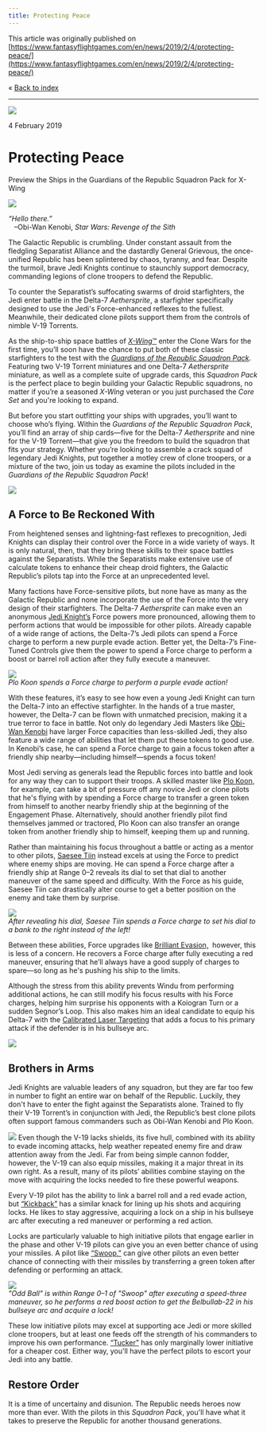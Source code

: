 ```yaml
---
title: Protecting Peace
---
```


This article was originally published on [https://www.fantasyflightgames.com/en/news/2019/2/4/protecting-peace/](https://www.fantasyflightgames.com/en/news/2019/2/4/protecting-peace/)

&laquo; [Back to index](../index.md)

---

![](swz32_preview1.jpg)

4 February 2019

Protecting Peace
================

Preview the Ships in the Guardians of the Republic Squadron Pack for X-Wing

![](swz32_box_left.png)

_“Hello there.”_  
   –Obi-Wan Kenobi, _Star Wars: Revenge of the Sith_

The Galactic Republic is crumbling. Under constant assault from the fledgling Separatist Alliance and the dastardly General Grievous, the once-unified Republic has been splintered by chaos, tyranny, and fear. Despite the turmoil, brave Jedi Knights continue to staunchly support democracy, commanding legions of clone troopers to defend the Republic.

To counter the Separatist’s suffocating swarms of droid starfighters, the Jedi enter battle in the Delta-7 _Aethersprite_, a starfighter specifically designed to use the Jedi's Force-enhanced reflexes to the fullest. Meanwhile, their dedicated clone pilots support them from the controls of nimble V-19 Torrents.

As the ship-to-ship space battles of [_X-Wing_™](https://www.fantasyflightgames.com/en/products/x-wing-second-edition/) enter the Clone Wars for the first time, you’ll soon have the chance to put both of these classic starfighters to the test with the _[Guardians of the Republic Squadron Pack](https://www.fantasyflightgames.com/en/products/x-wing-second-edition/products/guardians-republic-squadron-pack/)_. Featuring two V-19 Torrent miniatures and one Delta-7 _Aethersprite_ miniature, as well as a complete suite of upgrade cards, this _Squadron Pack_ is the perfect place to begin building your Galactic Republic squadrons, no matter if you’re a seasoned _X-Wing_ veteran or you just purchased the _Core Set_ and you're looking to expand.

But before you start outfitting your ships with upgrades, you’ll want to choose who’s flying. Within the _Guardians of the Republic Squadron Pack_, you’ll find an array of ship cards—five for the Delta-7 _Aethersprite_ and nine for the V-19 Torrent—that give you the freedom to build the squadron that fits your strategy. Whether you’re looking to assemble a crack squad of legendary Jedi Knights, put together a motley crew of clone troopers, or a mixture of the two, join us today as examine the pilots included in the _Guardians of the Republic Squadron Pack_!

![](swz32_a1_ship-art2.png)

A Force to Be Reckoned With
---------------------------

From heightened senses and lightning-fast reflexes to precognition, Jedi Knights can display their control over the Force in a wide variety of ways. It is only natural, then, that they bring these skills to their space battles against the Separatists. While the Separatists make extensive use of calculate tokens to enhance their cheap droid fighters, the Galactic Republic’s pilots tap into the Force at an unprecedented level.

Many factions have Force-sensitive pilots, but none have as many as the Galactic Republic and none incorporate the use of the Force into the very design of their starfighters. The Delta-7 _Aethersprite_ can make even an anonymous [Jedi Knight’s](swz32_jedi-knight.png) Force powers more pronounced, allowing them to perform actions that would be impossible for other pilots. Already capable of a wide range of actions, the Delta-7’s Jedi pilots can spend a Force charge to perform a new purple evade action. Better yet, the Delta-7’s Fine-Tuned Controls give them the power to spend a Force charge to perform a boost or barrel roll action after they fully execute a maneuver.

![](swz32_a1_force_diagram.jpg)  
_Plo Koon spends a Force charge to perform a purple evade action!_

With these features, it’s easy to see how even a young Jedi Knight can turn the Delta-7 into an effective starfighter. In the hands of a true master, however, the Delta-7 can be flown with unmatched precision, making it a true terror to face in battle. Not only do legendary Jedi Masters like [Obi-Wan Kenobi](swz32_obi-wan-kenobi.png) have larger Force capacities than less-skilled Jedi, they also feature a wide range of abilities that let them put these tokens to good use. In Kenobi’s case, he can spend a Force charge to gain a focus token after a friendly ship nearby—including himself—spends a focus token!

Most Jedi serving as generals lead the Republic forces into battle and look for any way they can to support their troops. A skilled master like [Plo Koon,](swz32_plo-koon.png)  for example, can take a bit of pressure off any novice Jedi or clone pilots that he's flying with by spending a Force charge to transfer a green token from himself to another nearby friendly ship at the beginning of the Engagement Phase. Alternatively, should another friendly pilot find themselves jammed or tractored, Plo Koon can also transfer an orange token from another friendly ship to himself, keeping them up and running.

Rather than maintaining his focus throughout a battle or acting as a mentor to other pilots, [Saesee Tiin](swz32_saesee-tiin.png) instead excels at using the Force to predict where enemy ships are moving. He can spend a Force charge after a friendly ship at Range 0–2 reveals its dial to set that dial to another maneuver of the same speed and difficulty. With the Force as his guide, Saesee Tiin can drastically alter course to get a better position on the enemy and take them by surprise.

![](swz32_a1_saesee-tiin_diagram.jpg)  
_After revealing his dial, Saesee Tiin spends a Force charge to set his dial to a bank to the right instead of the left!_

Between these abilities, Force upgrades like [Brilliant Evasion,](swz34_brilliant-evasion.png)  however, this is less of a concern. He recovers a Force charge after fully executing a red maneuver, ensuring that he’ll always have a good supply of charges to spare—so long as he's pushing his ship to the limits.

Although the stress from this ability prevents Windu from performing additional actions, he can still modify his focus results with his Force charges, helping him surprise his opponents with a Koiogran Turn or a sudden Segnor’s Loop. This also makes him an ideal candidate to equip his Delta-7 with the [Calibrated Laser Targeting](swz_clt.png) that adds a focus to his primary attack if the defender is in his bullseye arc.

![](swz32_a1_ship-art.png)

Brothers in Arms
----------------

Jedi Knights are valuable leaders of any squadron, but they are far too few in number to fight an entire war on behalf of the Republic. Luckily, they don't have to enter the fight against the Separatists alone. Trained to fly their V-19 Torrent’s in conjunction with Jedi, the Republic’s best clone pilots often support famous commanders such as Obi-Wan Kenobi and Plo Koon.

![](swz32_kickback.png) Even though the V-19 lacks shields, its five hull, combined with its ability to evade incoming attacks, help weather repeated enemy fire and draw attention away from the Jedi. Far from being simple cannon fodder, however, the V-19 can also equip missiles, making it a major threat in its own right. As a result, many of its pilots’ abilities combine staying on the move with acquiring the locks needed to fire these powerful weapons.

Every V-19 pilot has the ability to link a barrel roll and a red evade action, but [“Kickback”](swz32_kickback.png) has a similar knack for lining up his shots and acquiring locks. He likes to stay aggressive, acquiring a lock on a ship in his bullseye arc after executing a red maneuver or performing a red action.

Locks are particularly valuable to high initiative pilots that engage earlier in the phase and other V-19 pilots can give you an even better chance of using your missiles. A pilot like [“Swoop,”](swz32_swoop.png) can give other pilots an even better chance of connecting with their missiles by transferring a green token after defending or performing an attack.

![](swz32_a1_swoop_diagram.jpg)  
_"Odd Ball" is within Range 0–1 of "Swoop" after executing a speed-three maneuver, so he performs a red boost action to get the Belbullab-22 in his bullseye arc and acquire a lock!_

These low initiative pilots may excel at supporting ace Jedi or more skilled clone troopers, but at least one feeds off the strength of his commanders to improve his own performance. [“Tucker”](swz32_tucker.png) has only marginally lower initiative for a cheaper cost. Either way, you'll have the perfect pilots to escort your Jedi into any battle.

Restore Order
-------------

It is a time of uncertainy and disunion. The Republic needs heroes now more than ever. With the pilots in this _Squadron Pack_, you'll have what it takes to preserve the Republic for another thousand generations. 

[](http://community.fantasyflightgames.com/index.php?/forum/222-x-wing/)